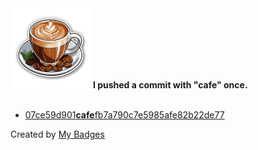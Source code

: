<img src="https://github.com/my-badges/my-badges/blob/master/badges/cafe-commit/cafe-commit.png?raw=true" alt="I pushed a commit with &quot;cafe&quot; once." title="I pushed a commit with &quot;cafe&quot; once." width="128">
<strong>I pushed a commit with &quot;cafe&quot; once.</strong>
<br><br>

- <a href="https://github.com/dwesh163/Calendar/commit/07ce59d901cafefb7a790c7e5985afe82b22de77">07ce59d901<strong>cafe</strong>fb7a790c7e5985afe82b22de77</a>


Created by <a href="https://github.com/my-badges/my-badges">My Badges</a>